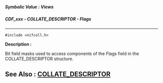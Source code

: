 ##### Symbolic Value : Views
##### CDF_xxx - COLLATE_DESCRIPTOR - Flags
---
```
#include <nifcoll.h>
```
**Description :**

Bit field masks used to access components of the Flags field in the 
COLLATE_DESCRIPTOR structure.

**See Also :**
[COLLATE_DESCRIPTOR](/domino-c-api-docs/reference/Data/COLLATE_DESCRIPTOR)
---
